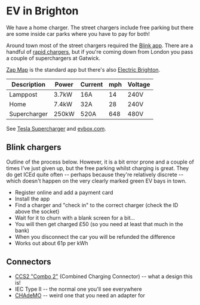 # EV in Brighton

We have a home charger. The street chargers include free parking but there are some inside car parks where you have to pay for both!

Around town most of the street chargers required the [Blink app](https://play.google.com/store/apps/details?id=com.ov.electricblue). There are a handful of [rapid chargers](https://electricbrighton.com/charging/rapid), but if you're coming down from London you pass a couple of superchargers at Gatwick.

[Zap Map](https://play.google.com/store/apps/details?id=com.zapmap.zapmap) is the standard app but there's also [Electric Brighton](https://electricbrighton.com/).

| Description  | Power | Current | mph  | Voltage |
|---           |---    |---      |---   |---      |
| Lamppost     | 3.7kW | 16A     | 14   | 240V    |
| Home         | 7.4kW | 32A     | 28   | 240V    |
| Supercharger | 250kW | 520A    | 648  | 480V    |

See [Tesla Supercharger](https://en.wikipedia.org/wiki/Tesla_Supercharger) and [evbox.com](https://evbox.com/uk-en/electric-cars/tesla/tesla-model-y).

## Blink chargers

Outline of the process below. However, it is a bit error prone and a couple of times I've just given up, but the free parking whilst charging is great. They do get ICEd quite often -- perhaps because they're relatively discrete -- which doesn't happen on the very clearly marked green EV bays in town.

- Register online and add a payment card
- Install the app
- Find a charger and "check in" to the correct charger (check the ID above the socket)
- Wait for it to churn with a blank screen for a bit...
- You will then get charged £50 (so you need at least that much in the bank)
- When you disconnect the car you will be refunded the difference
- Works out about 61p per kWh

## Connectors

- [CCS2 "Combo 2"](https://en.wikipedia.org/wiki/Combined_Charging_System) (Combined Charging Connector) -- what a design this is!
- IEC Type II -- the normal one you'll see everywhere
- [CHAdeMO](https://en.wikipedia.org/wiki/CHAdeMO) -- weird one that you need an adapter for

